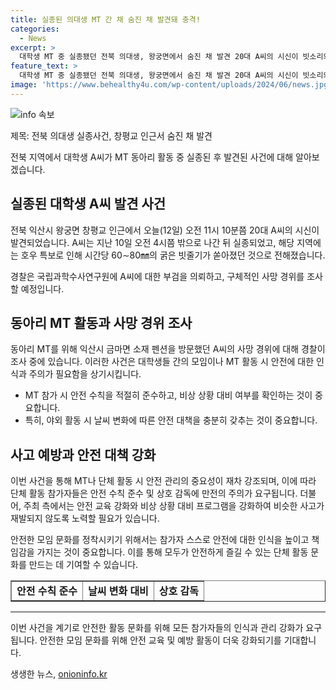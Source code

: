 ```yaml
---
title: 실종된 의대생 MT 간 채 숨진 채 발견돼 충격!
categories:
  - News
excerpt: >
  대학생 MT 중 실종됐던 전북 의대생, 왕궁면에서 숨진 채 발견 20대 A씨의 시신이 빗소리와 함께 발견되었습니다. MT 중 실종된 A씨는 호우 특보 속 밖으로 나갔으며, 경찰은 사망 경위를 조사 중입니다.
feature_text: >
  대학생 MT 중 실종됐던 전북 의대생, 왕궁면에서 숨진 채 발견 20대 A씨의 시신이 빗소리와 함께 발견되었습니다. MT 중 실종된 A씨는 호우 특보 속 밖으로 나갔으며, 경찰은 사망 경위를 조사 중입니다.
image: 'https://www.behealthy4u.com/wp-content/uploads/2024/06/news.jpg'
---
```


<p><img src="https://www.behealthy4u.com/wp-content/uploads/2024/06/news.jpg" alt="info 속보" /></p>

<p>제목: 전북 의대생 실종사건, 창평교 인근서 숨진 채 발견</p>

<p>전북 지역에서 대학생 A씨가 MT 동아리 활동 중 실종된 후 발견된 사건에 대해 알아보겠습니다.</p>

<h2 data-ke-size="size26">실종된 대학생 A씨 발견 사건</h2>

<p>전북 익산시 왕궁면 창평교 인근에서 오늘(12일) 오전 11시 10분쯤 20대 A씨의 시신이 발견되었습니다. A씨는 지난 10일 오전 4시쯤 밖으로 나간 뒤 실종되었고, 해당 지역에는 호우 특보로 인해 시간당 60∼80㎜의 굵은 빗줄기가 쏟아졌던 것으로 전해졌습니다.</p>

<p data-ke-size="size16">경찰은 국립과학수사연구원에 A씨에 대한 부검을 의뢰하고, 구체적인 사망 경위를 조사할 예정입니다.</p>

<h2 data-ke-size="size26">동아리 MT 활동과 사망 경위 조사</h2>

<p>동아리 MT를 위해 익산시 금마면 소재 펜션을 방문했던 A씨의 사망 경위에 대해 경찰이 조사 중에 있습니다. 이러한 사건은 대학생들 간의 모임이나 MT 활동 시 안전에 대한 인식과 주의가 필요함을 상기시킵니다.</p>

<ul>
  <li>MT 참가 시 안전 수칙을 적절히 준수하고, 비상 상황 대비 여부를 확인하는 것이 중요합니다.</li>
  <li>특히, 야외 활동 시 날씨 변화에 따른 안전 대책을 충분히 갖추는 것이 중요합니다.</li>
</ul>

<h2 data-ke-size="size26">사고 예방과 안전 대책 강화</h2>

<p>이번 사건을 통해 MT나 단체 활동 시 안전 관리의 중요성이 재차 강조되며, 이에 따라 단체 활동 참가자들은 안전 수칙 준수 및 상호 감독에 만전의 주의가 요구됩니다. 더불어, 주최 측에서는 안전 교육 강화와 비상 상황 대비 프로그램을 강화하여 비슷한 사고가 재발되지 않도록 노력할 필요가 있습니다.</p>

<p data-ke-size="size16">안전한 모임 문화를 정착시키기 위해서는 참가자 스스로 안전에 대한 인식을 높이고 책임감을 가지는 것이 중요합니다. 이를 통해 모두가 안전하게 즐길 수 있는 단체 활동 문화를 만드는 데 기여할 수 있습니다.</p>

<table style="width: 100%;" border="1">
<tbody>
<tr>
<td style="text-align: center; height: 17px;"><b>안전 수칙 준수</b></td>
<td style="text-align: center; height: 17px;"><b>날씨 변화 대비</b></td>
<td style="text-align: center; height: 17px;"><b>상호 감독</b></td>
</tr>
</tbody>
</table>

<hr>

<p>이번 사건을 계기로 안전한 활동 문화를 위해 모든 참가자들의 인식과 관리 강화가 요구됩니다. 안전한 모임 문화를 위해 안전 교육 및 예방 활동이 더욱 강화되기를 기대합니다.</p>
생생한 뉴스, <a href="https://onioninfo.kr" rel="dofollow">onioninfo.kr</a>


